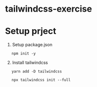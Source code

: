 # tailwindcss-exercise

# Setup prject

1. Setup package.json

```
   npm init -y
```

2. Install tailwindcss

```
   yarn add -D tailwindcss
```

```
   npx tailwindcss init --full
```
